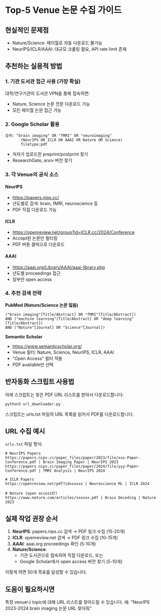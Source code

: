 # Top-5 Venue 논문 수집 가이드

## 현실적인 문제점
- Nature/Science: 페이월로 자동 다운로드 불가능
- NeurIPS/ICLR/AAAI: 대규모 크롤링 필요, API rate limit 존재

## 추천하는 실용적 방법

### 1. 기관 도서관 접근 사용 (가장 확실)
대학/연구기관의 도서관 VPN을 통해 접속하면:
- Nature, Science 논문 전문 다운로드 가능
- 모든 페이월 논문 접근 가능

### 2. Google Scholar 활용
```
검색: "brain imaging" OR "fMRI" OR "neuroimaging" 
       (NeurIPS OR ICLR OR AAAI OR Nature OR Science)
       filetype:pdf
```
- 저자가 업로드한 preprint/postprint 찾기
- ResearchGate, arxiv 버전 찾기

### 3. 각 Venue의 공식 소스

#### NeurIPS
- https://papers.nips.cc/
- 년도별로 검색: brain, fMRI, neuroscience 등
- PDF 직접 다운로드 가능

#### ICLR
- https://openreview.net/group?id=ICLR.cc/2024/Conference
- Accept된 논문만 필터링
- PDF 버튼 클릭으로 다운로드

#### AAAI
- https://aaai.org/Library/AAAI/aaai-library.php
- 년도별 proceedings 접근
- 일부만 open access

### 4. 추천 검색 전략

**PubMed (Nature/Science 논문 많음)**
```
("brain imaging"[Title/Abstract] OR "fMRI"[Title/Abstract])
AND ("machine learning"[Title/Abstract] OR "deep learning"[Title/Abstract])
AND ("Nature"[Journal] OR "Science"[Journal])
```

**Semantic Scholar**
- https://www.semanticscholar.org/
- Venue 필터: Nature, Science, NeurIPS, ICLR, AAAI
- "Open Access" 필터 적용
- PDF available만 선택

## 반자동화 스크립트 사용법

아래 스크립트는 찾은 PDF URL 리스트를 받아서 다운로드합니다:
```python
python3 url_downloader.py
```

스크립트는 urls.txt 파일의 URL 목록을 읽어서 PDF를 다운로드합니다.

## URL 수집 예시

`urls.txt` 파일 형식:
```
# NeurIPS Papers
https://papers.nips.cc/paper_files/paper/2023/file/xxx-Paper-Conference.pdf | Brain Imaging Paper | NeurIPS 2023
https://papers.nips.cc/paper_files/paper/2024/file/yyy-Paper-Conference.pdf | fMRI Analysis | NeurIPS 2024

# ICLR Papers  
https://openreview.net/pdf?id=xxxxx | Neuroscience ML | ICLR 2024

# Nature (open access만)
https://www.nature.com/articles/sxxxxx.pdf | Brain Decoding | Nature 2023
```

## 실제 작업 권장 순서

1. **NeurIPS**: papers.nips.cc 검색 → PDF 링크 수집 (15-20개)
2. **ICLR**: openreview.net 검색 → PDF 링크 수집 (10-15개)
3. **AAAI**: aaai.org proceedings 확인 (5-10개)
4. **Nature/Science**: 
   - 기관 도서관으로 접속하여 직접 다운로드, 또는
   - Google Scholar에서 open access 버전 찾기 (5-10개)

이렇게 하면 50개 목표를 달성할 수 있습니다.

## 도움이 필요하시면

특정 venue나 topic에 대해 URL 리스트를 찾아드릴 수 있습니다.
예: "NeurIPS 2023-2024 brain imaging 논문 URL 찾아줘"
